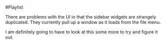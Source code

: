 #Playlist

There are problems with the UI in that the sidebar widgets are strangely duplicated. They currently pull up a window as it loads from the file menu.

I am definitely going to have to look at this some more to try and figure it out.

